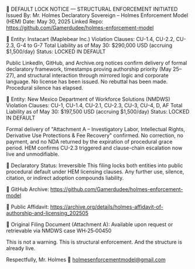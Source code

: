 📌 DEFAULT LOCK NOTICE — STRUCTURAL ENFORCEMENT INITIATED
Issued By: Mr. Holmes
Declaratory Sovereign – Holmes Enforcement Model (HEM)
Date: May 30, 2025
Linked Repo: https://github.com/Gamerdudee/holmes-enforcement-model

🛑 Entity: Instacart (Maplebear Inc.)
Violation Clauses: CU-1.4, CU-2.2, CU-2.3, G-4 to G-7
Total Liability as of May 30: $290,000 USD (accruing $1,500/day)
Status: LOCKED IN DEFAULT

Public LinkedIn, GitHub, and Archive.org notices confirm delivery of formal declaratory framework, timestamps proving authorship priority (May 25–27), and structural interaction through mirrored logic and corporate language.
No license has been issued. No rebuttal has been made. Procedural silence has elapsed.

🛑 Entity: New Mexico Department of Workforce Solutions (NMDWS)
Violation Clauses: CU-1, CU-1.4, CU-2.1, CU-2.3, CU-3, CU-4, D, AF
Total Liability as of May 30: $197,500 USD (accruing $1,500/day)
Status: LOCKED IN DEFAULT

Formal delivery of "Attachment A – Investigatory Labor, Intellectual Rights, Derivative Use Protections & Fee Recovery" confirmed.
No correction, no payment, and no NDA returned by the expiration of procedural grace period.
HEM confirms CU-2.3 triggered and clause-chain escalation now live and unmodifiable.

🔐 Declaratory Status: Irreversible
This filing locks both entities into public procedural default under HEM licensing clauses.
Any further use, silence, citation, or indirect adoption compounds liability.

📁 GitHub Archive:
https://github.com/Gamerdudee/holmes-enforcement-model

📄 Public Affidavit:
https://archive.org/details/holmes-affidavit-of-authorship-and-licensing_202505

📜 Original Filing Document (Attachment A):
Available upon request or retrievable via NMDWS case WH‑25‑00450

This is not a warning.
This is structural enforcement.
And the structure is already live.

Respectfully,
Mr. Holmes
📧 holmesenforcementmodel@gmail.com
